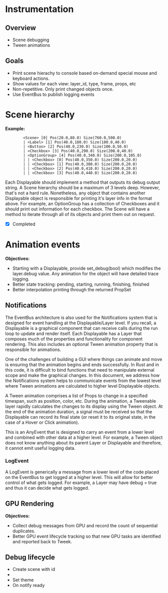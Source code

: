 # Instrumentation

## Overview

* Scene debugging
* Tween animations

## Goals

* Print scene hierachy to console based on-demand special mouse and keyboard actions.
* Show values for each view: layer_id, type, frame, props, etc
* Non-repetitive. Only print changed objects once.
* Use EventBus to publish logging events

# Scene hierarchy

**Example:**

			<Scene> [0] Pos(20.0,80.0) Size(760.0,500.0)
			| <Label> [1] Pos(40.0,180.0) Size(180.0,40.0)
			| <Button> [2] Pos(40.0,230.0) Size(100.0,50.0)
			| <Checkbox> [3] Pos(40.0,290.0) Size(200.0,40.0)
			| <OptionGroup> [4] Pos(40.0,340.0) Size(200.0,105.0)
			| | <Checkbox> [0] Pos(40.0,350.0) Size(200.0,20.0)
			| | <Checkbox> [1] Pos(40.0,380.0) Size(200.0,20.0)
			| | <Checkbox> [2] Pos(40.0,410.0) Size(200.0,20.0)
			| | <Checkbox> [3] Pos(40.0,440.0) Size(200.0,20.0)

Each Displayable should implement a method that outputs its debug output string. A Scene hierarchy should be a maximum
of 3 levels deep. However, that's not a hard rule. Nonetheless, any object that contains another Displayable object is
responsible for printing it's layer info in the format above. For example, an OptionGroup has a collection of Checkboxes
and it should print out information for each checkbox. The Scene will have a method to iterate through all of its
objects and print them out on request.

- [x] Completed


# Animation events

**Objectives:**

* Starting with a Displayable, provide set_debug(bool) which modifies the layer.debug value. Any animation for the
  object will have detailed trace logging.
* Better state tracking: pending, starting, running, finishing, finished
* Better interpolation printing through the returned PropSet

## Notifications

The EventBus architecture is also used for the Notifications system that is designed for event handling at the Displayable/Layer level. If you recall, a Displayable is a graphical component that can receive calls during the run loop to update and render itself. Each Displayable has a Layer that composes much of the properties and functionality for component rendering. This also includes an optional Tween animation property that is responsible for animations. 

One of the challenges of building a GUI where things can animate and move is ensuring that the animation begins and ends successfully. In Rust and in this code, it is difficult to bind functions that need to manipulate external scope and make the graphical changes. In this document, we address how the Notifications system helps to communicate events from the lowest level where Tween animations are calculated to higher level Displayable objects.

A Tween animation comprises a list of Props to change in a specified timespan, such as position, color, etc. During the animation, a Tweenable layer rapidly calculates the changes to its display using the Tween object. At the end of the animation duration, a signal must be received so that the Displayable can record its final state (or reset it to its original state, in the case of a Hover or Click animation).



This is an AnyEvent that is designed to carry an event from a lower level and combined with other data at a higher
level. For example, a Tween object does not know anything about its parent Layer or Displayable and therefore, it cannot
emit useful logging data.

### LogEvent

A LogEvent is generically a message from a lower level of the code placed on the EventBus to get logged at a higher
level. This will allow for better control of what gets logged. For example, a Layer may have debug = true and thus it
can decide what gets logged.

## GPU Rendering

**Objectives:**

* Collect debug messages from GPU and record the count of sequential duplicates.
* Better GPU event lifecycle tracking so that new GPU tasks are identified and reported back to Tweek.


## Debug lifecycle

* Create scene with id
*
* Set theme
* On notify ready